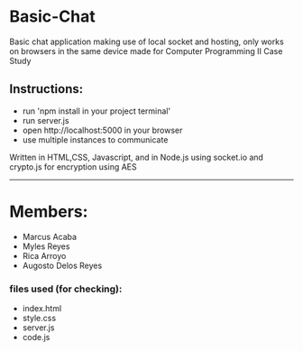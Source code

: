 # Basic-Chat

Basic chat application making use of local socket and hosting, only works on browsers in the same device
made for Computer Programming II Case Study
## Instructions:
* run 'npm install in your project terminal'
* run server.js
* open http://localhost:5000 in your browser
* use multiple instances to communicate

Written in HTML,CSS, Javascript, and in Node.js using socket.io and crypto.js for encryption using AES
- - -
# Members:
* Marcus Acaba
* Myles Reyes
* Rica Arroyo
* Augosto Delos Reyes

### files used (for checking):
* index.html
* style.css
* server.js
* code.js


